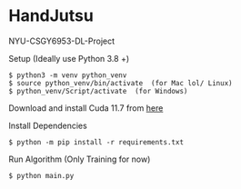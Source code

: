 # HandJutsu
NYU-CSGY6953-DL-Project

Setup (Ideally use Python 3.8 +)
```
$ python3 -m venv python_venv
$ source python_venv/bin/activate  (for Mac lol/ Linux)
$ python_venv/Script/activate  (for Windows)
```

Download and install Cuda 11.7 from [here](https://pytorch.org/get-started/locally/)

Install Dependencies
```
$ python -m pip install -r requirements.txt
```

Run Algorithm (Only Training for now)
```
$ python main.py
```